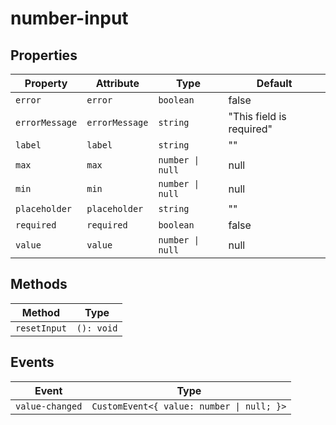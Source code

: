 # number-input

## Properties

| Property       | Attribute      | Type             | Default                  |
|----------------|----------------|------------------|--------------------------|
| `error`        | `error`        | `boolean`        | false                    |
| `errorMessage` | `errorMessage` | `string`         | "This field is required" |
| `label`        | `label`        | `string`         | ""                       |
| `max`          | `max`          | `number \| null` | null                     |
| `min`          | `min`          | `number \| null` | null                     |
| `placeholder`  | `placeholder`  | `string`         | ""                       |
| `required`     | `required`     | `boolean`        | false                    |
| `value`        | `value`        | `number \| null` | null                     |

## Methods

| Method       | Type       |
|--------------|------------|
| `resetInput` | `(): void` |

## Events

| Event           | Type                                      |
|-----------------|-------------------------------------------|
| `value-changed` | `CustomEvent<{ value: number \| null; }>` |

